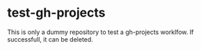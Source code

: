 # test-gh-projects
This is only a dummy repository to test a gh-projects worklfow. If successfull, it can be deleted. 
